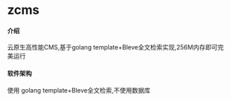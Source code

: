 # zcms

#### 介绍
云原生高性能CMS,基于golang template+Bleve全文检索实现,256M内存即可完美运行

#### 软件架构
使用 golang template+Bleve全文检索,不使用数据库



